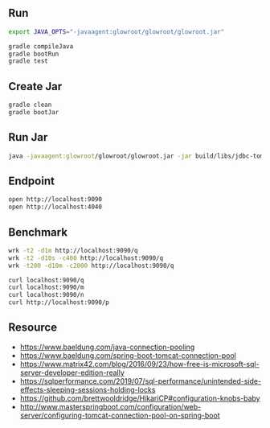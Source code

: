 ## Run

```bash
export JAVA_OPTS="-javaagent:glowroot/glowroot/glowroot.jar"

gradle compileJava
gradle bootRun
gradle test
```

## Create Jar

```bash
gradle clean
gradle bootJar
```

## Run Jar

```bash
java -javaagent:glowroot/glowroot/glowroot.jar -jar build/libs/jdbc-tomcat-pool-0.0.1-SNAPSHOT.jar
```

## Endpoint

```bash
open http://localhost:9090
open http://localhost:4040
```

## Benchmark

```bash
wrk -t2 -d1m http://localhost:9090/q
wrk -t2 -d10s -c400 http://localhost:9090/q
wrk -t200 -d10m -c2000 http://localhost:9090/q

curl localhost:9090/q
curl localhost:9090/m
curl localhost:9090/n
curl http://localhost:9090/p
```

## Resource

- https://www.baeldung.com/java-connection-pooling
- https://www.baeldung.com/spring-boot-tomcat-connection-pool
- https://www.matrix42.com/blog/2016/09/23/how-free-is-microsoft-sql-server-developer-edition-really
- https://sqlperformance.com/2019/07/sql-performance/unintended-side-effects-sleeping-sessions-holding-locks
- https://github.com/brettwooldridge/HikariCP#configuration-knobs-baby
- http://www.masterspringboot.com/configuration/web-server/configuring-tomcat-connection-pool-on-spring-boot